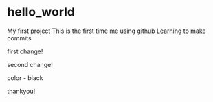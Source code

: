 # hello_world
My first project
This is the first time me using github
Learning to make commits

first change!

second change!

color - black

thankyou!